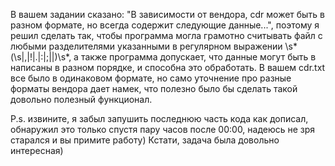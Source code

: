 В вашем задании сказано: 
"В зависимости от вендора, cdr может быть в разном формате, но всегда содержит следующие данные...",
поэтому я решил сделать так, чтобы программа могла грамотно считывать файл с любыми разделителями указанными в регулярном выражении \s*(\s|,|!|\.|:|;|\|)\s*,
а также программа допускает, что данные могут быть в написаны в разном порядке, и способна это обработать. В вашем cdr.txt все было в одинаковом формате, но само
уточнение про разные форматы вендора дает намек, что полезно было бы сделать такой довольно полезный функционал.

P.s. извините, я забыл запушить последнюю часть кода как дописал, обнаружил это только спустя пару часов после 00:00, надеюсь не зря старался и вы примите работу)
Кстати, задача была довольно интересная)
